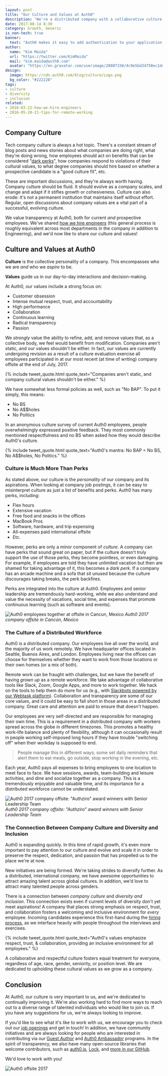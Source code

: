 ```yaml
---
layout: post
title: "Our Culture and Values at Auth0"
description: "We're a distributed company with a collaborative culture and we're always striving to improve ourselves."
date: 2017-08-14 8:30
category: Growth, Generic
is_non-tech: true
banner:
  text: "Auth0 makes it easy to add authentication to your application."
author:
  name: "Kim Maida"
  url: "https://twitter.com/KimMaida"
  mail: "kim.maida@auth0.com"
  avatar: "https://en.gravatar.com/userimage/20807150/4c9e5bd34750ec1dcedd71cb40b4a9ba.png"
design:
  image: https://cdn.auth0.com/blog/culture/Logo.png
  bg_color: "#222228"
tags:
- culture
- diversity
- inclusion
related:
- 2016-03-22-how-we-hire-engineers
- 2016-05-20-21-tips-for-remote-working
---
```


## Company Culture

Tech company culture is always a hot topic. There's a constant stream of blog posts and news stories about what companies are doing right, what they're doing wrong, how employees should act on benefits that can be considered "[dark perks](https://medium.com/@wwalser/unlimited-vacation-is-a-dark-perk-and-you-should-use-that-to-your-advantage-f30495f0df23)", how companies respond to violations of their cultural values, to what degree companies should hire based on whether a prospective candidate is a "good culture fit", etc.

These are important discussions, and they're always worth having. Company culture should be fluid. It should evolve as a company scales, and change and adapt if it stifles growth or cohesiveness. Culture can also erode: it's not a permanent institution that maintains itself without effort. Regular, open discussions about company values are a vital part of a successful, evolving culture.

We value transparency at Auth0, both for current _and_ prospective employees. We've shared [how we hire engineers](https://auth0.com/blog/how-we-hire-engineers/) (this general process is roughly equivalent across most departments in the company in addition to Engineering), and we'd now like to share our culture and values!

## Culture and Values at Auth0

**Culture** is the collective personality of a company. This encompasses who we are _and_ who we _aspire_ to be.

**Values** guide us in our day-to-day interactions and decision-making.

At Auth0, our values include a strong focus on:

* Customer obsession
* Intense mutual respect, trust, and accountability
* High performance
* Collaboration
* Continuous learning
* Radical transparency
* Passion

We _strongly_ value the ability to refine, add, and remove values that, as a collective body, we feel would benefit from modification. Companies aren't static, and our values shouldn't be either. In fact, our values are currently undergoing revision as a result of a culture evaluation exercise all employees participated in at our most recent (at time of writing) company offsite at the end of July, 2017.

{% include tweet_quote.html quote_text="Companies aren't static, and company cultural values shouldn't be either." %}

We have somewhat less formal policies as well, such as "No BAP". To put it simply, this means:

* No BS
* No A$$holes
* No Politics

In an anonymous culture survey of current Auth0 employees, people overwhelmingly expressed positive feedback. They most commonly mentioned respectfulness and no BS when asked how they would describe Auth0's culture.

{% include tweet_quote.html quote_text="Auth0's mantra: No BAP = No BS, No A$$holes, No Politics." %}

### Culture is Much More Than Perks

As stated above, our culture is the _personality_ of our company and its aspirations. When looking at company job postings, it can be easy to misinterpret culture as just a list of benefits and perks. Auth0 has many perks, including:

* Flex hours
* Extensive vacation
* Free food and snacks in the offices
* MacBook Pros
* Software, hardware, and trip expensing
* All-expenses paid international offsite
* Etc.

However, perks are only a minor component of _culture_. A company can have perks that sound great on paper, but if the culture doesn't truly support the use of those perks, they become pointless, or even damaging. For example, if employees are told they have unlimited vacation but then are shamed for taking advantage of it, this becomes a _dark perk_. If a company has an arcade machine and a sofa that sit unused because the culture discourages taking breaks, the perk backfires.

Perks are integrated into the culture at Auth0. Employees and senior leadership are tremendously hard-working, while we also understand and value the necessity of vacations, social time, and expenses that promote continuous learning (such as software and events).

![Auth0 employees together at offsite in Cancun, Mexico](https://cdn.auth0.com/blog/culture/logo-assemble.gif)
_Auth0 2017 company offsite in Cancún, Mexico_

### The Culture of a Distributed Workforce

Auth0 is a distributed company. Our employees live all over the world, and the majority of us work remotely. We have headquarter offices located in Seattle, Buenos Aires, and London. Employees living near the offices can choose for themselves whether they want to work from those locations or their own homes (or a mix of both).

Remote work can be fraught with challenges, but we have the benefit of having _grown up_ as a remote workforce. We take advantage of collaborative tools like Slack, Zoom, Google Apps, and more to work together. We hack on the tools to help them do more for us (e.g., with [Slackbots powered by our Webtask platform](https://auth0.com/blog/build-a-serverless-slack-bot-with-webtask/)). Collaboration and transparency are some of our core values, and it could be easy to fall short in those areas in a distributed company. Great care and attention are paid to ensure that doesn't happen.

Our employees are very self-directed and are responsible for managing their own time. This is a requirement in a distributed company with workers spread across the globe in different timezones. This promotes a healthy work-life balance and plenty of flexibility, although it can occasionally result in people working self-imposed long hours if they have trouble "switching off" when their workday is supposed to end.

> People manage this in different ways; some set daily reminders that alert them to eat meals, go outside, stop working in the evening, etc.

Each year, Auth0 pays all expenses to bring employees to one location to meet face to face. We have sessions, awards, team-building and leisure activities, and dine and socialize together as a company. This is a tremendously enjoyable and valuable time, and its importance for a distributed workforce cannot be understated.

![Auth0 2017 company offsite: "Authziro" award winners with Senior Leadership Team](https://cdn.auth0.com/blog/culture/authziros-2017.jpg)
_Auth0 2017 company offsite: "Authziro" award winners with Senior Leadership Team_

### The Connection Between Company Culture and Diversity and Inclusion

Auth0 is expanding quickly. In this time of rapid growth, it's even more important to pay attention to our culture and evolve and scale it in order to preserve the respect, dedication, and passion that has propelled us to the place we're at now.

New initiatives are being formed. We're taking strides to diversify further. As a distributed, international company, we have awesome opportunities to attract amazing talent across global cultures. In addition, we'd love to attract many talented people across genders.

There is a connection between _company culture_ and _diversity and inclusion_. This connection exists even if current levels of diversity don't yet meet aspirations! A company that places strong emphasis on respect, trust, and collaboration fosters a welcoming and inclusive environment for _every_ employee. Incoming candidates experience this first-hand during the [hiring process](https://auth0.com/blog/how-we-hire-engineers/), as we interface heavily with people throughout the interviews and exercises.

{% include tweet_quote.html quote_text="Auth0's values emphasize respect, trust, & collaboration, providing an inclusive environment for all employees." %}

A collaborative and respectful culture fosters equal treatment for everyone, regardless of age, race, gender, seniority, or position level. We are dedicated to upholding these cultural values as we grow as a company.

## Conclusion

At Auth0, our culture is very important to us, and we're dedicated to continually improving it. We're also working hard to find more ways to reach out to a diverse range of talented individuals who would like to join us. If you have any suggestions for us, we're always looking to improve.

If you'd like to see what it's like to work with us, we encourage you to check out our [job openings](https://auth0.com/jobs#job-openings) and get in touch! In addition, we have community initiatives and are always looking for people who are interested in contributing via our [Guest Author](https://auth0.com/guest-authors) and [Auth0 Ambassador](https://auth0.com/ambassador-program) programs. In the spirit of transparency, we also have many open-source libraries that welcome contributors, such as [auth0.js](https://github.com/auth0/auth0.js), [Lock](https://github.com/auth0/lock), and [more in our GitHub](https://github.com/auth0). 

We'd love to work with you!

![Auth0 offsite 2017](https://cdn.auth0.com/blog/culture/offsite.jpg)
